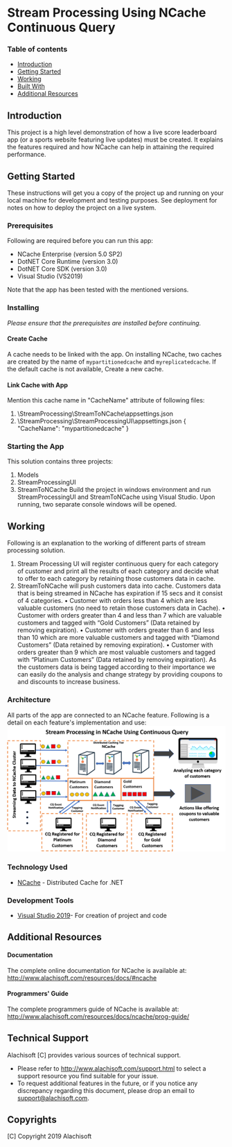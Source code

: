 # Stream Processing Using NCache Continuous Query

### Table of contents

* [Introduction](#introduction)
* [Getting Started](#getting-started)
* [Working](#working)
* [Built With](#built-with)
* [Additional Resources](#additional-resources)

## Introduction
This project is a high level demonstration of how a live score leaderboard app (or a sports website featuring live updates) must be created. It explains the features required and how NCache can help in attaining the required performance.

## Getting Started

These instructions will get you a copy of the project up and running on your local machine for development and testing purposes. See deployment for notes on how to deploy the project on a live system.

### Prerequisites

Following are required before you can run this app:

 - NCache Enterprise (version 5.0 SP2)
 - DotNET Core Runtime (version 3.0)
 - DotNET Core SDK (version 3.0)
 - Visual Studio (VS2019)

Note that the app has been tested with the mentioned versions.

### Installing
*Please ensure that the prerequisites are installed before continuing.*

#### Create Cache

A cache needs to be linked with the app. 
On installing NCache, two caches are created by the name of `mypartitionedcache` and `myreplicatedcache`.
If the default cache is not available, Create a new cache.

#### Link Cache with App

Mention this cache name in "CacheName" attribute of following files: 
1. \StreamProcessing\StreamToNCache\appsettings.json 
1. \StreamProcessing\StreamProcessingUI\appsettings.json
   {
	   "CacheName":  "mypartitionedcache"
   }


### Starting the App

This solution contains three projects:
1.	Models
2.	StreamProcessingUI
3.	StreamToNCache
Build the project in windows environment and run StreamProcessingUI and StreamToNCache using Visual Studio. Upon running, two separate console windows will be opened.

## Working

Following is an explanation to the working of different parts of stream processing solution.
1.	Stream Processing UI will register continuous query for each category of customer and print all the results of each category and decide what to offer to each category by retaining those customers data in cache.
2.	StreamToNCache will push customers data into cache.
Customers data that is being streamed in NCache has expiration if 15 secs and it consist of 4 categories.
•	Customer with orders less than 4 which are less valuable customers (no need to retain those customers data in Cache).
•	Customer with orders greater than 4 and less than 7 which are valuable customers and tagged with “Gold Customers” (Data retained by removing expiration).
•	Customer with orders greater than 6 and less than 10 which are more valuable customers and tagged with “Diamond Customers” (Data retained by removing expiration).
•	Customer with orders greater than 9 which are most valuable customers and tagged with “Platinum Customers” (Data retained by removing expiration).
As the customers data is being tagged according to their importance we can easily do the analysis and change strategy by providing coupons to and discounts to increase business.


### Architecture
All parts of the app are connected to an NCache feature. Following is a detail on each feature's implementation and use:
![NCache Live Score Leaderboard Demo Architecture](./Diagram/StreamProcessingInNCache.png)

### Technology Used

* [NCache](http://www.alachisoft.com/ncache/) - Distributed Cache for .NET

### Development Tools

* [Visual Studio 2019](https://visualstudio.microsoft.com/)- For creation of project and code

## Additional Resources

#### Documentation
The complete online documentation for NCache is available at:
http://www.alachisoft.com/resources/docs/#ncache

#### Programmers' Guide
The complete programmers guide of NCache is available at:
http://www.alachisoft.com/resources/docs/ncache/prog-guide/

## Technical Support

Alachisoft [C] provides various sources of technical support. 

- Please refer to http://www.alachisoft.com/support.html to select a support resource you find suitable for your issue.
- To request additional features in the future, or if you notice any discrepancy regarding this document, please drop an email to [support@alachisoft.com](mailto:support@alachisoft.com).

## Copyrights

[C] Copyright 2019 Alachisoft